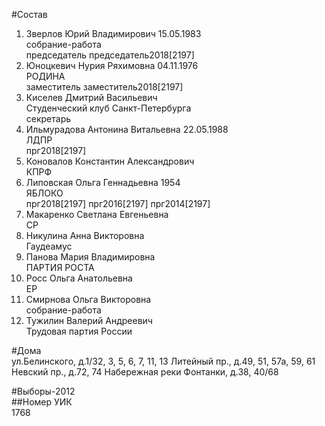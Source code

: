 #Состав  
1. Зверлов Юрий Владимирович 15.05.1983  
    собрание-работа  
    председатель председатель2018[2197]  
2. Юноцкевич Нурия Ряхимовна 04.11.1976  
    РОДИНА  
    заместитель заместитель2018[2197]  
3. Киселев Дмитрий Васильевич  
    Студенческий клуб Санкт-Петербурга  
    секретарь  
4. Ильмурадова Антонина Витальевна 22.05.1988  
    ЛДПР  
    прг2018[2197]  
5. Коновалов Константин Александрович  
    КПРФ  
6. Липовская Ольга Геннадьевна 1954  
    ЯБЛОКО  
    прг2018[2197] прг2016[2197] прг2014[2197]  
7. Макаренко Светлана Евгеньевна  
    СР  
8. Никулина Анна Викторовна  
    Гаудеамус  
9. Панова Мария Владимировна  
    ПАРТИЯ РОСТА  
10. Росс Ольга Анатольевна  
    ЕР  
11. Смирнова Ольга Викторовна  
    собрание-работа  
12. Тужилин Валерий Андреевич  
    Трудовая партия России  
  
#Дома  
ул.Белинского, д.1/32, 3, 5, 6, 7, 11, 13 Литейный пр., д.49, 51, 57а, 59, 61 Невский пр., д.72, 74 Набережная реки Фонтанки, д.38, 40/68  
  
#Выборы-2012  
##Номер УИК  
1768  
